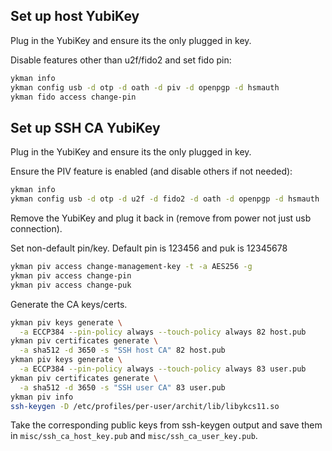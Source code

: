 ## Set up host YubiKey

Plug in the YubiKey and ensure its the only plugged in key.

Disable features other than u2f/fido2 and set fido pin:

```sh
ykman info
ykman config usb -d otp -d oath -d piv -d openpgp -d hsmauth
ykman fido access change-pin
```

## Set up SSH CA YubiKey

Plug in the YubiKey and ensure its the only plugged in key.

Ensure the PIV feature is enabled (and disable others if not needed):

```sh
ykman info
ykman config usb -d otp -d u2f -d fido2 -d oath -d openpgp -d hsmauth
```

Remove the YubiKey and plug it back in (remove from power not just usb
connection).

Set non-default pin/key. Default pin is 123456 and puk is 12345678

```sh
ykman piv access change-management-key -t -a AES256 -g
ykman piv access change-pin
ykman piv access change-puk
```

Generate the CA keys/certs.

```sh
ykman piv keys generate \
  -a ECCP384 --pin-policy always --touch-policy always 82 host.pub
ykman piv certificates generate \
  -a sha512 -d 3650 -s "SSH host CA" 82 host.pub
ykman piv keys generate \
  -a ECCP384 --pin-policy always --touch-policy always 83 user.pub
ykman piv certificates generate \
  -a sha512 -d 3650 -s "SSH user CA" 83 user.pub
ykman piv info
ssh-keygen -D /etc/profiles/per-user/archit/lib/libykcs11.so
```

Take the corresponding public keys from ssh-keygen output and save them in
`misc/ssh_ca_host_key.pub` and `misc/ssh_ca_user_key.pub`.
